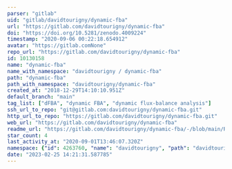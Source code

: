 ```yaml
---
parser: "gitlab"
uid: "gitlab/davidtourigny/dynamic-fba"
url: "https://gitlab.com/davidtourigny/dynamic-fba"
doi: "https://doi.org/10.5281/zenodo.4009224"
timestamp: "2020-09-06 00:22:18.654912"
avatar: "https://gitlab.comNone"
repo_url: "https://gitlab.com/davidtourigny/dynamic-fba"
id: 10130158
name: "dynamic-fba"
name_with_namespace: "davidtourigny / dynamic-fba"
path: "dynamic-fba"
path_with_namespace: "davidtourigny/dynamic-fba"
created_at: "2018-12-29T14:10:10.951Z"
default_branch: "main"
tag_list: ["dFBA", "dynamic FBA", "dynamic flux-balance analysis"]
ssh_url_to_repo: "git@gitlab.com:davidtourigny/dynamic-fba.git"
http_url_to_repo: "https://gitlab.com/davidtourigny/dynamic-fba.git"
web_url: "https://gitlab.com/davidtourigny/dynamic-fba"
readme_url: "https://gitlab.com/davidtourigny/dynamic-fba/-/blob/main/README.rst"
star_count: 4
last_activity_at: "2020-09-01T13:46:07.320Z"
namespace: {"id": 4263760, "name": "davidtourigny", "path": "davidtourigny", "kind": "user", "full_path": "davidtourigny", "parent_id": null, "avatar_url": "https://secure.gravatar.com/avatar/d154e02544745419b4115b56845e8a2b?s=80&d=identicon", "web_url": "https://gitlab.com/davidtourigny"}
date: "2023-02-25 14:21:31.587785"
---
```

